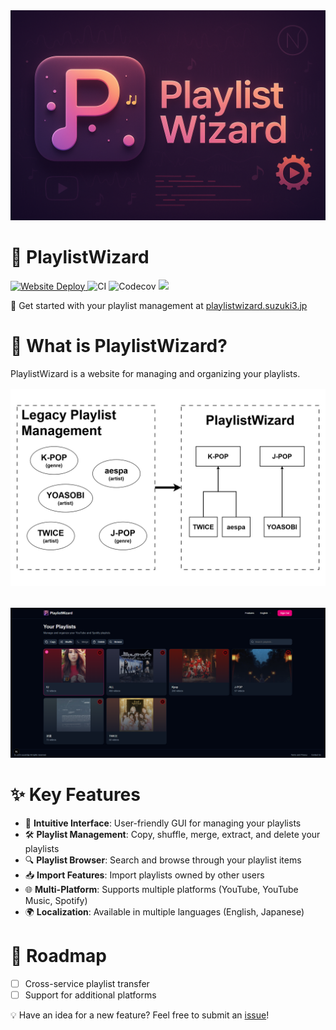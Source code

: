 <img src="https://raw.githubusercontent.com/suzuki3jp/PlaylistWizard/28b4a49f92ba217c1ae9db1c87fd83076fab0e75/assets/banner.png"/>

# 🎵 PlaylistWizard
<p>
    <a href="https://playlistwizard.suzuki3.jp" >
        <img src="https://deploy-badge.vercel.app/?url=http%3A%2F%2Fplaylistwizard.suzuki3.jp&name=playlistwizard.suzuki3.jp" alt="Website Deploy" />
    </a>
    <img src="https://github.com/suzuki3jp/PlaylistWizard/actions/workflows/CI.yml/badge.svg" alt="CI"/>
    <img src="https://codecov.io/gh/suzuki3jp/PlaylistWizard/graph/badge.svg?token=UH5HX39VG7" alt="Codecov" />
    <img src="https://tokei.rs/b1/github/suzuki3jp/playlistwizard" alt~="code lines" />
</p>

🚀 Get started with your playlist management at [playlistwizard.suzuki3.jp](https://playlistwizard.suzuki3.jp)

# 🤔 What is PlaylistWizard?
PlaylistWizard is a website for managing and organizing your playlists.
<div style="text-align: center; margin-top: 1rem; margin-bottom: 2rem;">
    <img src="https://raw.githubusercontent.com/suzuki3jp/PlaylistWizard/28b4a49f92ba217c1ae9db1c87fd83076fab0e75/assets/playlist-management-comparison.jpg" width="800"/>
</div>
<img src="https://raw.githubusercontent.com/suzuki3jp/PlaylistWizard/28b4a49f92ba217c1ae9db1c87fd83076fab0e75/assets/playlists.png"/>

# ✨ Key Features
- 🎯 **Intuitive Interface**: User-friendly GUI for managing your playlists
- 🛠️ **Playlist Management**: Copy, shuffle, merge, extract, and delete your playlists
- 🔍 **Playlist Browser**: Search and browse through your playlist items
- 📥 **Import Features**: Import playlists owned by other users
- 🌐 **Multi-Platform**: Supports multiple platforms (YouTube, YouTube Music, Spotify)
- 🌍 **Localization**: Available in multiple languages (English, Japanese)

# 🚀 Roadmap
- [ ] Cross-service playlist transfer
- [ ] Support for additional platforms

💡 Have an idea for a new feature? Feel free to submit an [issue](https://github.com/suzuki3jp/playlistwizard/issues/new)!